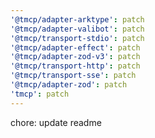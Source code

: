 ```yaml
---
'@tmcp/adapter-arktype': patch
'@tmcp/adapter-valibot': patch
'@tmcp/transport-stdio': patch
'@tmcp/adapter-effect': patch
'@tmcp/adapter-zod-v3': patch
'@tmcp/transport-http': patch
'@tmcp/transport-sse': patch
'@tmcp/adapter-zod': patch
'tmcp': patch
---
```


chore: update readme
